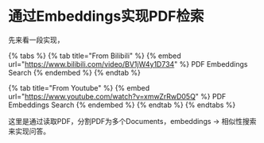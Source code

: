 # 通过Embeddings实现PDF检索

先来看一段实现，

{% tabs %}
{% tab title="From Bilibili" %}
{% embed url="https://www.bilibili.com/video/BV1jW4y1D734" %}
PDF Embeddings Search
{% endembed %}
{% endtab %}

{% tab title="From Youtube" %}
{% embed url="https://www.youtube.com/watch?v=xmwZrRwD05Q" %}
PDF Embeddings Search
{% endembed %}
{% endtab %}
{% endtabs %}

这里是通过读取PDF，分割PDF为多个Documents，embeddings -> 相似性搜索 来实现问答。&#x20;



